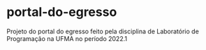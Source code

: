 # portal-do-egresso
Projeto do portal do egresso feito pela disciplina de Laboratório de Programação na UFMA no período 2022.1
